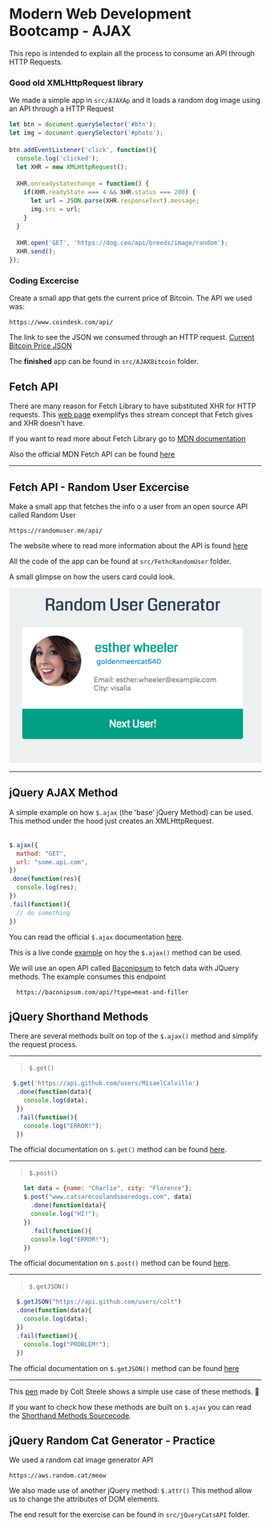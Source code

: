 # Modern Web Development Bootcamp - AJAX

This repo is intended to explain all the process to consume an API through HTTP Requests. 

### Good old XMLHttpRequest library

We made a simple app in `src/AJAXAp` and it loads a random dog image using an API through a HTTP Request

``` javascript 
let btn = document.querySelector('#btn');
let img = document.querySelector('#photo');

btn.addEventListener('click', function(){
  console.log('clicked');
  let XHR = new XMLHttpRequest();

  XHR.onreadystatechange = function() {
    if(XHR.readyState === 4 && XHR.status === 200) {
      let url = JSON.parse(XHR.responseText).message;
      img.src = url;
    }
  }

  XHR.open('GET', 'https://dog.ceo/api/breeds/image/random');
  XHR.send();
});
```

### Coding Excercise

Create a small app that gets the current price of Bitcoin. 
The API we used was:
```
https://www.coindesk.com/api/
```

The link to see the JSON we consumed through an HTTP request.
[Current Bitcoin Price JSON](https://api.coindesk.com/v1/bpi/currentprice.json)

The **finished** app can be found in `src/AJAXBitcoin` folder.

## Fetch API

There are many reason for Fetch Library to have substituted XHR for HTTP requests. This [web page](https://domenic.github.io/streams-demo/) exemplifys thes stream concept that Fetch gives and XHR doesn't have.

If you want to read more about Fetch Library go to [MDN documentation](https://developer.mozilla.org/en-US/docs/Web/API/WindowOrWorkerGlobalScope/fetch)

Also the official MDN Fetch API can be found [here](https://developer.mozilla.org/en-US/docs/Web/API/Fetch_API)

***

## Fetch API - Random User Excercise

Make a small app that fetches the info o a user from an open source API called Random User
```
https://randomuser.me/api/

```

The website where to read more information about the API is found [here](https://randomuser.me/)

All the code of the app can be found at `src/FethcRandomUser` folder.

A small glimpse on how the users card could look.

![Image of the card generated for every user](./docs/img/1.png)

***

## jQuery AJAX Method

A simple example on how `$.ajax` (the 'base' jQuery Method) can be used. This method under the hood just creates an  XMLHttpRequest.

``` javascript

$.ajax({
  mathod: "GET",
  url: "some.api.com",
})
.done(function(res){
  console.log(res);
})
.fail(function(){
  // do something
})

```

You can read the official `$.ajax` documentation [here](http://api.jquery.com/jQuery.ajax/).

This is a live conde [example](https://codepen.io/Colt/pen/brYLvg) on hoy the `$.ajax()` method can be used.

We will use an open API called [Baconipsum](https://baconipsum.com/) to fetch data with JQuery methods. The example consumes this endpoint

```
  https://baconipsum.com/api/?type=meat-and-filler

```

## jQuery Shorthand Methods

There are several methods built on top of the `$.ajax()` method and simplify the request process.

---

> `$.get()`

```javascript
 $.get('https://api.github.com/users/MisaelCalvillo')
  .done(function(data){
    console.log(data);
  })
  .fail(function(){
    console.log("ERROR!");
  })
```
The official documentation on `$.get()` method can be found [here](https://api.jquery.com/jQuery.get/).

---

> `$.post()`

```javascript
    let data = {name: "Charlie", city: "Florence"};
    $.post("www.catsarecoolandsoaredogs.com", data)
      .done(function(data){
      console.log("HI!");
    })
      .fail(function(){
      console.log("ERROR!");
    })
```

The official documentation on `$.post()` method can be found [here](https://api.jquery.com/jQuery.post/).

---

> `$.getJSON()`

```javascript
  $.getJSON("https://api.github.com/users/colt")
  .done(function(data){
    console.log(data);
  })
  .fail(function(){
    console.log("PROBLEM!");
  })
```

The official documentation on `$.getJSON()` method can be found [here](https://api.jquery.com/jQuery.getJSON/)

---

This [pen](https://codepen.io/Colt/pen/braVVr?editors=1010) made by Colt Steele shows a simple use case of these methods. :mag_right:

If you want to check how these methods are built on `$.ajax` you can read the [Shorthand Methods Sourcecode](https://github.com/jquery/jquery/blob/731c501155ef139f53029c0e58409b80f0af3a0c/src/ajax.js "Shorthand Methods Sourcecode").

## jQuery Random Cat Generator - Practice

We used a random cat image generator API
```
https://aws.random.cat/meow
```

We also made use of another jQuery method: `$.attr()` 
This method allow us to change the attributes of DOM elements.

The end result for the exercise can be found in `src/jQueryCatsAPI` folder. 